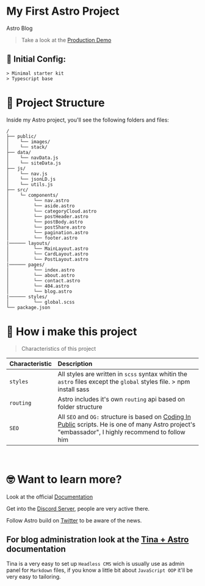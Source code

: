 # **My First Astro Project**
Astro Blog

> Take a look at the [Production Demo](https://journeyblog.vercel.app/blog)

## 💾 Initial Config:
```
> Minimal starter kit
> Typescript base
```


# 🚀 Project Structure
Inside my Astro project, you'll see the following folders and files:

```
/
├── public/
│    └── images/
│    └── stack/
├── data/
│    └── navData.js
│    └── siteData.js
├── js/
│    └── nav.js
│    └── jsonLD.js
│    └── utils.js
├── src/
│    └─ components/
│         └── nav.astro
│         └── aside.astro
│         └── categoryCloud.astro
│         └── postHeader.astro
│         └── postBody.astro
│         └── postShare.astro
│         └── pagination.astro
│         └── footer.astro
|────── layouts/
│         └── MainLayout.astro
│         └── CardLayout.astro
│         └── PostLayout.astro
|────── pages/
│         └── index.astro
│         └── about.astro
│         └── contact.astro
│         └── 404.astro
│         └── blog.astro
|────── styles/
│         └── global.scss
└── package.json
```


# 🧞 How i make this project
> Characteristics of this project 

| Characteristic            | Description                                      |
| :------------------------ | :----------------------------------------------- |
| `styles`                  | All styles are written in `scss` syntax whitin the `astro` files except the `global` styles file. > npm install sass |
| `routing`                 | Astro includes it's own `routing` api based on folder structure |
| `SEO`                     | All `SEO` and `OG:` structure is based on [Coding In Public](https://www.youtube.com/@CodinginPublic/) scripts. He is one of many Astro project's "embassador", I highly recommend to follow him |

<br>

# 🤓 Want to learn more?
Look at the official [Documentation](https://docs.astro.build) 

Get into the [Discord Server](https://astro.build/chat), people are very active there.

Follow Astro build on [Twitter](https://twitter.com/astrodotbuild) to be aware of the news.

## For blog administration look at the [Tina + Astro](https://tina.io/docs/frameworks/astro/) documentation

Tina is a very easy to set up `Headless CMS` wich is usually use as admin panel for `Markdown` files, if you know a little bit about `JavaScript OOP` it'll be very easy to tailoring.
